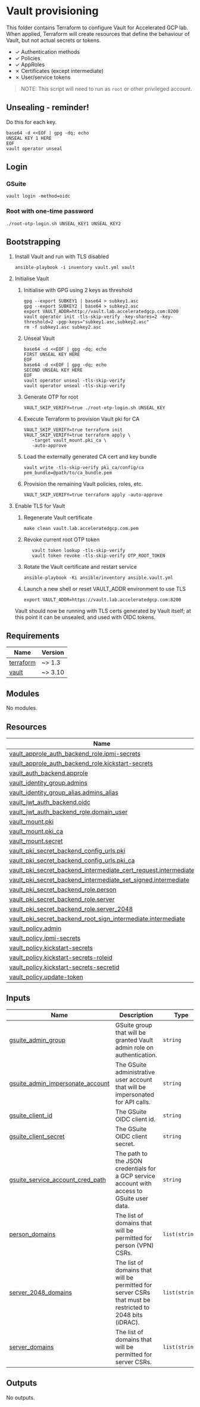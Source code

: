 # Vault provisioning

This folder contains Terraform to configure Vault for Accelerated GCP lab. When
applied, Terraform will create resources that define the behaviour of Vault, but
not actual secrets or tokens.

* &#x2713; Authentication methods
* &#x2713; Policies
* &#x2713; AppRoles
* &#x2717; Certificates (except intermediate)
* &#x2717; User/service tokens

> NOTE: This script will need to run as `root` or other privileged account.

## Unsealing - reminder!

Do this for each key.

```shell
base64 -d <<EOF | gpg -dq; echo
UNSEAL KEY 1 HERE
EOF
vault operator unseal
```

## Login

### GSuite

```shell
vault login -method=oidc
```

### Root with one-time password

```shell
./root-otp-login.sh UNSEAL_KEY1 UNSEAL_KEY2
```

## Bootstrapping

1. Install Vault and run with TLS disabled

   ```shell
   ansible-playbook -i inventory vault.yml vault
   ```

1. Initialise Vault

   1. Initialise with GPG using 2 keys as threshold

      ```shell
      gpg --export SUBKEY1 | base64 > subkey1.asc
      gpg --export SUBKEY2 | base64 > subkey2.asc
      export VAULT_ADDR=http://vault.lab.acceleratedgcp.com:8200
      vault operator init -tls-skip-verify -key-shares=2 -key-threshold=2 -pgp-keys="subkey1.asc,subkey2.asc"
      rm -f subkey1.asc subkey2.asc
      ```

   1. Unseal Vault

      ```shell
      base64 -d <<EOF | gpg -dq; echo
      FIRST UNSEAL KEY HERE
      EOF
      base64 -d <<EOF | gpg -dq; echo
      SECOND UNSEAL KEY HERE
      EOF
      vault operator unseal -tls-skip-verify
      vault operator unseal -tls-skip-verify
      ```

   1. Generate OTP for root

      ```shell
      VAULT_SKIP_VERIFY=true ./root-otp-login.sh UNSEAL_KEY
      ```

   1. Execute Terraform to provision Vault pki for CA

      ```shell
      VAULT_SKIP_VERIFY=true terraform init
      VAULT_SKIP_VERIFY=true terraform apply \
         -target vault_mount.pki_ca \
         -auto-approve
      ```

   1. Load the externally generated CA cert and key bundle

      ```shell
      vault write -tls-skip-verify pki_ca/config/ca pem_bundle=@path/to/ca_bundle.pem
      ```

   1. Provision the remaining Vault policies, roles, etc.

      ```shell
      VAULT_SKIP_VERIFY=true terraform apply -auto-approve
      ```

1. Enable TLS for Vault

   1. Regenerate Vault certificate

      ```shell
      make clean vault.lab.acceleratedgcp.com.pem
      ```

   1. Revoke current root OTP token

      ```shell
         vault token lookup -tls-skip-verify
         vault token revoke -tls-skip-verify OTP_ROOT_TOKEN
      ```

   1. Rotate the Vault certificate and restart service

      ```shell
      ansible-playbook -Ki ansible/inventory ansible.vault.yml
      ```

   1. Launch a new shell or reset VAULT_ADDR environment to use TLS

      ```shell
      export VAULT_ADDR=https://vault.lab.acceleratedgcp.com:8200
      ```

   Vault should now be running with TLS certs generated by Vault itself; at this point it can be unsealed, and used with OIDC tokens.

<!-- markdownlint-disable MD033 MD034 -->
<!-- BEGINNING OF PRE-COMMIT-TERRAFORM DOCS HOOK -->
## Requirements

| Name | Version |
|------|---------|
| <a name="requirement_terraform"></a> [terraform](#requirement\_terraform) | ~> 1.3 |
| <a name="requirement_vault"></a> [vault](#requirement\_vault) | ~> 3.10 |

## Modules

No modules.

## Resources

| Name | Type |
|------|------|
| [vault_approle_auth_backend_role.ipmi-secrets](https://registry.terraform.io/providers/hashicorp/vault/latest/docs/resources/approle_auth_backend_role) | resource |
| [vault_approle_auth_backend_role.kickstart-secrets](https://registry.terraform.io/providers/hashicorp/vault/latest/docs/resources/approle_auth_backend_role) | resource |
| [vault_auth_backend.approle](https://registry.terraform.io/providers/hashicorp/vault/latest/docs/resources/auth_backend) | resource |
| [vault_identity_group.admins](https://registry.terraform.io/providers/hashicorp/vault/latest/docs/resources/identity_group) | resource |
| [vault_identity_group_alias.admins_alias](https://registry.terraform.io/providers/hashicorp/vault/latest/docs/resources/identity_group_alias) | resource |
| [vault_jwt_auth_backend.oidc](https://registry.terraform.io/providers/hashicorp/vault/latest/docs/resources/jwt_auth_backend) | resource |
| [vault_jwt_auth_backend_role.domain_user](https://registry.terraform.io/providers/hashicorp/vault/latest/docs/resources/jwt_auth_backend_role) | resource |
| [vault_mount.pki](https://registry.terraform.io/providers/hashicorp/vault/latest/docs/resources/mount) | resource |
| [vault_mount.pki_ca](https://registry.terraform.io/providers/hashicorp/vault/latest/docs/resources/mount) | resource |
| [vault_mount.secret](https://registry.terraform.io/providers/hashicorp/vault/latest/docs/resources/mount) | resource |
| [vault_pki_secret_backend_config_urls.pki](https://registry.terraform.io/providers/hashicorp/vault/latest/docs/resources/pki_secret_backend_config_urls) | resource |
| [vault_pki_secret_backend_config_urls.pki_ca](https://registry.terraform.io/providers/hashicorp/vault/latest/docs/resources/pki_secret_backend_config_urls) | resource |
| [vault_pki_secret_backend_intermediate_cert_request.intermediate](https://registry.terraform.io/providers/hashicorp/vault/latest/docs/resources/pki_secret_backend_intermediate_cert_request) | resource |
| [vault_pki_secret_backend_intermediate_set_signed.intermediate](https://registry.terraform.io/providers/hashicorp/vault/latest/docs/resources/pki_secret_backend_intermediate_set_signed) | resource |
| [vault_pki_secret_backend_role.person](https://registry.terraform.io/providers/hashicorp/vault/latest/docs/resources/pki_secret_backend_role) | resource |
| [vault_pki_secret_backend_role.server](https://registry.terraform.io/providers/hashicorp/vault/latest/docs/resources/pki_secret_backend_role) | resource |
| [vault_pki_secret_backend_role.server_2048](https://registry.terraform.io/providers/hashicorp/vault/latest/docs/resources/pki_secret_backend_role) | resource |
| [vault_pki_secret_backend_root_sign_intermediate.intermediate](https://registry.terraform.io/providers/hashicorp/vault/latest/docs/resources/pki_secret_backend_root_sign_intermediate) | resource |
| [vault_policy.admin](https://registry.terraform.io/providers/hashicorp/vault/latest/docs/resources/policy) | resource |
| [vault_policy.ipmi-secrets](https://registry.terraform.io/providers/hashicorp/vault/latest/docs/resources/policy) | resource |
| [vault_policy.kickstart-secrets](https://registry.terraform.io/providers/hashicorp/vault/latest/docs/resources/policy) | resource |
| [vault_policy.kickstart-secrets-roleid](https://registry.terraform.io/providers/hashicorp/vault/latest/docs/resources/policy) | resource |
| [vault_policy.kickstart-secrets-secretid](https://registry.terraform.io/providers/hashicorp/vault/latest/docs/resources/policy) | resource |
| [vault_policy.update-token](https://registry.terraform.io/providers/hashicorp/vault/latest/docs/resources/policy) | resource |

## Inputs

| Name | Description | Type | Default | Required |
|------|-------------|------|---------|:--------:|
| <a name="input_gsuite_admin_group"></a> [gsuite\_admin\_group](#input\_gsuite\_admin\_group) | GSuite group that will be granted Vault admin role on authentication. | `string` | n/a | yes |
| <a name="input_gsuite_admin_impersonate_account"></a> [gsuite\_admin\_impersonate\_account](#input\_gsuite\_admin\_impersonate\_account) | The GSuite administrative user account that will be impersonated for API calls. | `string` | n/a | yes |
| <a name="input_gsuite_client_id"></a> [gsuite\_client\_id](#input\_gsuite\_client\_id) | The GSuite OIDC client id. | `string` | n/a | yes |
| <a name="input_gsuite_client_secret"></a> [gsuite\_client\_secret](#input\_gsuite\_client\_secret) | The GSuite OIDC client secret. | `string` | n/a | yes |
| <a name="input_gsuite_service_account_cred_path"></a> [gsuite\_service\_account\_cred\_path](#input\_gsuite\_service\_account\_cred\_path) | The path to the JSON credentials for a GCP service account with access to GSuite user data. | `string` | n/a | yes |
| <a name="input_person_domains"></a> [person\_domains](#input\_person\_domains) | The list of domains that will be permitted for person (VPN) CSRs. | `list(string)` | <pre>[<br>  "home.arpa",<br>  "lab.acceleratedgcp.com"<br>]</pre> | no |
| <a name="input_server_2048_domains"></a> [server\_2048\_domains](#input\_server\_2048\_domains) | The list of domains that will be permitted for server CSRs that must be restricted to 2048 bits (iDRAC). | `list(string)` | <pre>[<br>  "lab.acceleratedgcp.com"<br>]</pre> | no |
| <a name="input_server_domains"></a> [server\_domains](#input\_server\_domains) | The list of domains that will be permitted for server CSRs. | `list(string)` | <pre>[<br>  "home.arpa",<br>  "lab.acceleratedgcp.com"<br>]</pre> | no |

## Outputs

No outputs.
<!-- END OF PRE-COMMIT-TERRAFORM DOCS HOOK -->
<!-- markdownlint-enable MD033 MD034 -->
